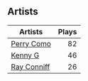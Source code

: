 ## Artists
Artists | Plays 
----- | -----: 
[Perry Como](/artists/perry-como-197) | 82
[Kenny G](/artists/kenny-g-7789) | 46
[Ray Conniff](/artists/ray-conniff-104848) | 26

